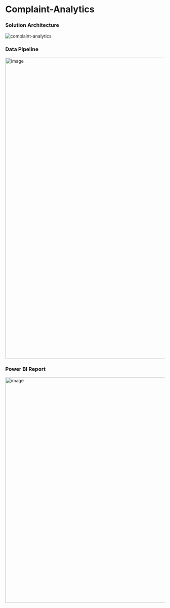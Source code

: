 # Complaint-Analytics

### Solution Architecture
![complaint-analytics](https://github.com/user-attachments/assets/16268856-6345-40eb-b501-0eef57a77c4d)

### Data Pipeline
<img width="949" alt="image" src="https://github.com/user-attachments/assets/986d3671-6ace-4b0b-9376-df4092106ed7" />

### Power BI Report
<img width="712" alt="image" src="https://github.com/user-attachments/assets/2a8a4044-662b-45bf-82ae-ef0740a55f00" />


